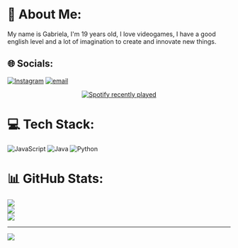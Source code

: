 # 💫 About Me:
My name is Gabriela, I'm 19 years old, I love videogames, I have a good english level and a lot of imagination to create and innovate new things. 


## 🌐 Socials:
[![Instagram](https://img.shields.io/badge/Instagram-%23E4405F.svg?logo=Instagram&logoColor=white)](https://instagram.com/ggukluvy_) [![email](https://img.shields.io/badge/Email-D14836?logo=gmail&logoColor=white)](mailto:GBELTRANACEVEDO21@GMAIL.COM) <div align="center">
  <a href="https://open.spotify.com/user/uhx6q90et3cqsqamus28whgh3">
    <img src="https://spotify-recently-played-readme.vercel.app/api?user=uhx6q90et3cqsqamus28whgh3&count=5&unique=false" alt="Spotify recently played"  />
  </a>
</div>

###

# 💻 Tech Stack:
![JavaScript](https://img.shields.io/badge/javascript-%23323330.svg?style=for-the-badge&logo=javascript&logoColor=%23F7DF1E) ![Java](https://img.shields.io/badge/java-%23ED8B00.svg?style=for-the-badge&logo=openjdk&logoColor=white) ![Python](https://img.shields.io/badge/python-3670A0?style=for-the-badge&logo=python&logoColor=ffdd54)
# 📊 GitHub Stats:
![](https://github-readme-stats.vercel.app/api?username=gbeltran65&theme=dark&hide_border=false&include_all_commits=false&count_private=false)<br/>
![](https://nirzak-streak-stats.vercel.app/?user=gbeltran65&theme=dark&hide_border=false)<br/>
![](https://github-readme-stats.vercel.app/api/top-langs/?username=gbeltran65&theme=dark&hide_border=false&include_all_commits=false&count_private=false&layout=compact)

---
[![](https://visitcount.itsvg.in/api?id=gbeltran65&icon=0&color=0)](https://visitcount.itsvg.in)

<!-- Proudly created with GPRM ( https://gprm.itsvg.in ) -->
